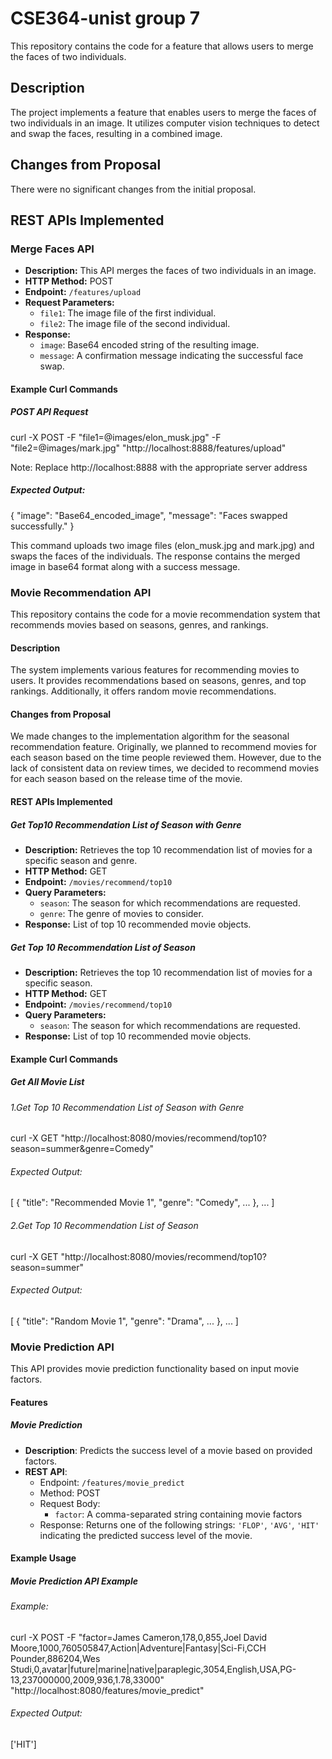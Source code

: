 # CSE364-unist group 7

This repository contains the code for a feature that allows users to merge the faces of two individuals.

## Description

The project implements a feature that enables users to merge the faces of two individuals in an image. It utilizes computer vision techniques to detect and swap the faces, resulting in a combined image.

## Changes from Proposal

There were no significant changes from the initial proposal.

## REST APIs Implemented

### Merge Faces API

- **Description:** This API merges the faces of two individuals in an image.
- **HTTP Method:** POST
- **Endpoint:** `/features/upload`
- **Request Parameters:**
  - `file1`: The image file of the first individual.
  - `file2`: The image file of the second individual.
- **Response:** 
  - `image`: Base64 encoded string of the resulting image.
  - `message`: A confirmation message indicating the successful face swap.

#### Example Curl Commands

##### POST API Request

curl -X POST -F "file1=@images/elon_musk.jpg" -F "file2=@images/mark.jpg" "http://localhost:8888/features/upload"

Note: Replace http://localhost:8888 with the appropriate server address

##### Expected Output:

{
  "image": "Base64_encoded_image",
  "message": "Faces swapped successfully."
}

This command uploads two image files (elon_musk.jpg and mark.jpg) and swaps the faces of the individuals. The response contains the merged image in base64 format along with a success message.
### Movie Recommendation API

This repository contains the code for a movie recommendation system that recommends movies based on seasons, genres, and rankings.

#### Description

The system implements various features for recommending movies to users. It provides recommendations based on seasons, genres, and top rankings. Additionally, it offers random movie recommendations.

#### Changes from Proposal

We made changes to the implementation algorithm for the seasonal recommendation feature. Originally, we planned to recommend movies for each season based on the time people reviewed them. However, due to the lack of consistent data on review times, we decided to recommend movies for each season based on the release time of the movie.

#### REST APIs Implemented

##### Get Top10 Recommendation List of Season with Genre

- **Description:** Retrieves the top 10 recommendation list of movies for a specific season and genre.
- **HTTP Method:** GET
- **Endpoint:** `/movies/recommend/top10`
- **Query Parameters:**
  - `season`: The season for which recommendations are requested.
  - `genre`: The genre of movies to consider.
- **Response:** List of top 10 recommended movie objects.

##### Get Top 10 Recommendation List of Season

- **Description:** Retrieves the top 10 recommendation list of movies for a specific season.
- **HTTP Method:** GET
- **Endpoint:** `/movies/recommend/top10`
- **Query Parameters:**
  - `season`: The season for which recommendations are requested.
- **Response:** List of top 10 recommended movie objects.


#### Example Curl Commands

##### Get All Movie List


###### 1.Get Top 10 Recommendation List of Season with Genre
curl -X GET "http://localhost:8080/movies/recommend/top10?season=summer&genre=Comedy"
###### Expected Output:
[
  {
    "title": "Recommended Movie 1",
    "genre": "Comedy",
    ...
  },
  ...
]
###### 2.Get Top 10 Recommendation List of Season
curl -X GET "http://localhost:8080/movies/recommend/top10?season=summer"
###### Expected Output:
[
  {
    "title": "Random Movie 1",
    "genre": "Drama",
    ...
  },
  ...
]

### Movie Prediction API

This API provides movie prediction functionality based on input movie factors.

#### Features

##### Movie Prediction

- **Description**: Predicts the success level of a movie based on provided factors.
- **REST API**:
  - Endpoint: `/features/movie_predict`
  - Method: POST
  - Request Body: 
    - `factor`: A comma-separated string containing movie factors
  - Response: Returns one of the following strings: `'FLOP'`, `'AVG'`, `'HIT'` indicating the predicted success level of the movie.

#### Example Usage

##### Movie Prediction API Example

###### Example:
curl -X POST -F "factor=James Cameron,178,0,855,Joel David Moore,1000,760505847,Action|Adventure|Fantasy|Sci-Fi,CCH Pounder,886204,Wes Studi,0,avatar|future|marine|native|paraplegic,3054,English,USA,PG-13,237000000,2009,936,1.78,33000" "http://localhost:8080/features/movie_predict"

###### Expected Output:
['HIT']
